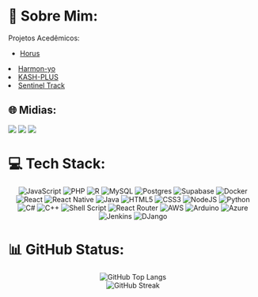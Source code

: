 # 💫 Sobre Mim:

Projetos Acedêmicos:
<ul>
  <li> <a href="https://github.com/Project-Horus-G9"> Horus </a> </ul>
  <li><a href="https://github.com/Harmon-yo"> Harmon-yo </a> </li>
  <li><a href="https://github.com/KASH-PLUS"> KASH-PLUS </a> </li>
  <li><a href="https://github.com/Sentinel-Track"> Sentinel Track </a> </li>
</ul>

## 🌐 Midias:
<a href="https://instagram.com/vzrubinec" target="_blank"><img
        src="https://img.shields.io/badge/-Instagram-%23E4405F?style=for-the-badge&logo=instagram&logoColor=white"
        target="_blank"></a>
<a href="mailto:vrubinec@gmail.com"><img
        src="https://img.shields.io/badge/Gmail-D14836?style=for-the-badge&logo=gmail&logoColor=white"
        target="_blank"></a>
<a href="https://www.linkedin.com/in/victor-zanin-rubinec-8a69931a2/" target="_blank"><img
        src="https://img.shields.io/badge/-LinkedIn-%230077B5?style=for-the-badge&logo=linkedin&logoColor=white"
        target="_blank"></a>

# 💻 Tech Stack:
<div align="center">
    <img src="https://img.shields.io/badge/javascript-%23323330.svg?style=for-the-badge&logo=javascript&logoColor=%23F7DF1E"
        alt="JavaScript">
    <img src="https://img.shields.io/badge/php-%23777BB4.svg?style=for-the-badge&logo=php&logoColor=white" alt="PHP">
    <img src="https://img.shields.io/badge/r-%23276DC3.svg?style=for-the-badge&logo=r&logoColor=white" alt="R">
    <img src="https://img.shields.io/badge/mysql-%2300000f.svg?style=for-the-badge&logo=mysql&logoColor=white"
        alt="MySQL">
    <img src="https://img.shields.io/badge/postgres-%23316192.svg?style=for-the-badge&logo=postgresql&logoColor=white"
        alt="Postgres">
    <img src="https://img.shields.io/badge/Supabase-3ECF8E?style=for-the-badge&logo=supabase&logoColor=white"
        alt="Supabase">
    <img src="https://img.shields.io/badge/docker-%230db7ed.svg?style=for-the-badge&logo=docker&logoColor=white"
        alt="Docker">
    <img src="https://img.shields.io/badge/react-%2320232a.svg?style=for-the-badge&logo=react&logoColor=%2361DAFB"
        alt="React">
    <img src="https://img.shields.io/badge/react_native-%2320232a.svg?style=for-the-badge&logo=react&logoColor=%2361DAFB"
        alt="React Native">
    <img src="https://img.shields.io/badge/java-%23ED8B00.svg?style=for-the-badge&logo=openjdk&logoColor=white"
        alt="Java">
    <img src="https://img.shields.io/badge/html5-%23E34F26.svg?style=for-the-badge&logo=html5&logoColor=white"
        alt="HTML5">
    <img src="https://img.shields.io/badge/css3-%231572B6.svg?style=for-the-badge&logo=css3&logoColor=white" alt="CSS3">
    <img src="https://img.shields.io/badge/node.js-6DA55F?style=for-the-badge&logo=node.js&logoColor=white"
        alt="NodeJS">
    <img src="https://img.shields.io/badge/python-3670A0?style=for-the-badge&logo=python&logoColor=ffdd54" alt="Python">
    <img src="https://img.shields.io/badge/C%23-239120?style=for-the-badge&logo=csharp&logoColor=white" alt="C#">
    <img src="https://img.shields.io/badge/C%2B%2B-00599C?style=for-the-badge&logo=c%2B%2B&logoColor=white" alt="C++">
    <img src="https://img.shields.io/badge/shell_script-%23121011.svg?style=for-the-badge&logo=gnu-bash&logoColor=white"
        alt="Shell Script">
    <img src="https://img.shields.io/badge/React_Router-CA4245?style=for-the-badge&logo=react-router&logoColor=white"
        alt="React Router">
    <img src="https://img.shields.io/badge/AWS-%23FF9900.svg?style=for-the-badge&logo=amazon-aws&logoColor=white"
        alt="AWS">
    <img src="https://img.shields.io/badge/-Arduino-00979D?style=for-the-badge&logo=Arduino&logoColor=white"
        alt="Arduino">
    <img src="https://img.shields.io/badge/azure-%230072C6.svg?style=for-the-badge&logo=microsoftazure&logoColor=white"
        alt="Azure">
    <img src="https://img.shields.io/badge/jenkins-%232C5263.svg?style=for-the-badge&logo=jenkins&logoColor=white"
        alt="Jenkins">
    <img src="https://img.shields.io/badge/django-%23092E20.svg?style=for-the-badge&logo=django&logoColor=white"
        alt="DJango">
</div>

# 📊 GitHub Status:
<div align="center">
    <img src="https://github-readme-stats.vercel.app/api/top-langs/?username=VictorRubinec&theme=radical&hide_border=false&include_all_commits=true&count_private=true&layout=compact"
        alt="GitHub Top Langs">
    <br>
    <img src="https://github-readme-streak-stats.herokuapp.com/?user=VictorRubinec&theme=radical&hide_border=false"
        alt="GitHub Streak">
</div>
